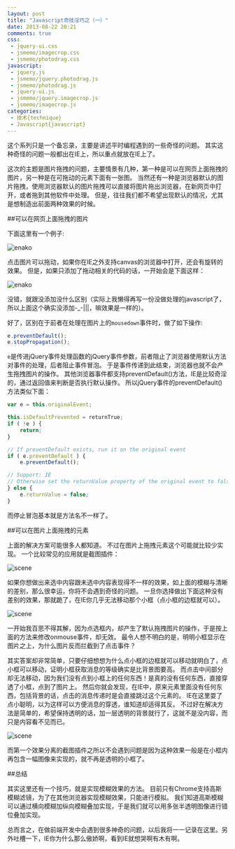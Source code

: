 ```yaml
---
layout: post
title: "Javascript奇技淫巧之（一）"
date: 2013-08-22 20:21
comments: true
css: 
 - jquery-ui.css
 - jsmemo/imagecrop.css
 - jsmemo/photodrag.css
javascript:
 - jquery.js
 - jsmemo/jquery.photodrag.js
 - jsmemo/photodrag.js
 - jquery-ui.js
 - jsmemo/jquery.imagecrop.js
 - jsmemo/imagecrop.js
categories: 
 - 技术{technique}
 - Javascript{javascript}
---
```


这个系列只是一个备忘录，主要是讲述平时编程遇到的一些奇怪的问题。
其实这种奇怪的问题一般都出在IE上，所以重点就放在IE上了。

这次的主题是图片拖拽的问题，主要情景有几种，第一种是可以在网页上面拖拽的图片，另一种是在可拖动的元素下面有一张图。
当然还有一种是浏览器默认的图片拖拽，使用浏览器默认的图片拖拽可以直接将图片拖出浏览器，在新网页中打开，或者拖到其他软件中处理。
但是，往往我们都不希望出现默认的情况，尤其是想制造出前面两种效果的时候。

<!--more-->

##可以在网页上面拖拽的图片

下面这里有一个例子:

<div class="photo">
	<img class="photo_drag" src="{{ site_root }}/images/jsmemo/enako.jpg" alt="enako" />
</div>

点击图片可以拖动，如果你在IE之外支持canvas的浏览器中打开，还会有旋转的效果。
但是，如果只添加了拖动相关的代码的话，一开始会是下面这样：

<div class="photo">
	<img src="{{ site_root }}/images/jsmemo/enako.jpg" alt="enako" />
</div>

没错，就跟没添加没什么区别（实际上我懒得再写一份没做处理的javascript了，所以上面这个确实没添加-_-|||，嘛效果是一样的）。

好了，区别在于前者在处理在图片上的`mousedown`事件时，做了如下操作:

``` javascript
e.preventDefault();
e.stopPropagation(); 
```

`e`是传进jQuery事件处理函数的jQuery事件参数，前者阻止了浏览器使用默认方法对事件的处理，后者阻止事件冒泡。
于是事件传递到此结束，浏览器也就不会产生拖拽图片的操作。
其他浏览器事件都支持preventDefault()方法，IE是比较奇淫的，通过返回值来判断是否执行默认操作。
所以jQuery事件的preventDefault()方法类似下面：

``` javascript
var e = this.originalEvent;

this.isDefaultPrevented = returnTrue;
if ( !e ) {
	return;
}

// If preventDefault exists, run it on the original event
if ( e.preventDefault ) {
	e.preventDefault();

// Support: IE
// Otherwise set the returnValue property of the original event to false
} else {
	e.returnValue = false;
}
```

而停止冒泡基本就是方法名不一样了。

##可以在图片上面拖拽的元素

上面的解决方案可能很多人都知道。
不过在图片上拖拽元素这个可能就比较少实现。
一个比较常见的应用就是截图插件：

<div id="photo">
	<img id="scene" src="{{ site_root }}/images/jsmemo/scene.jpg" alt="scene"/> 
</div>

如果你想做出来选中内容跟未选中内容表现得不一样的效果，如上面的模糊与清晰的差别，那么很幸运，你将不会遇到奇怪的问题。
一旦你选择做出下面这种没有差别的效果，那就跪了，在IE你几乎无法移动那个小框（点小框的边框就可以）。

<div id="photo2">
	<img id="scene2" src="{{ site_root }}/images/jsmemo/scene.jpg" alt="scene"/> 
</div>

一开始我百思不得其解，因为点选框内，却产生了默认拖拽图片的操作，于是按上面的方法来修改onmouse事件，却无效。
最令人想不明白的是，明明小框显示在图片之上，为什么图片反而拦截到了点击事件？

其实答案却非常简单，只要仔细想想为什么点小框的边框就可以移动就明白了，点小框可以移动，证明小框获取消息的等级确实是比背景图要高。
而点击中间部分却无法移动，因为我们没有点到小框上的任何东西！是真的没有任何东西，直接穿透了小框，点到了图片上。
然后你就会发现，在IE中，原来元素里面没有任何东西，包括背景的话，点击的消息传递时是会直接跳过这个元素的。
IE在这里耍了点小聪明，以为这样可以方便消息的穿透，谁知道却适得其反。
不过好在解决方法是简单的，希望保持透明的话，加一层透明的背景就行了，这就不是没内容，而只是内容看不见而已。

<div id="photo3">
	<img id="scene3" src="{{ site_root }}/images/jsmemo/scene.jpg" alt="scene"/> 
</div>

而第一个效果分离的截图插件之所以不会遇到问题是因为这种效果一般是在小框内再包含一幅图像来实现的，就不再是透明的小框了。

##总结

其实这里还有一个技巧，就是实现模糊效果的方法。
目前只有Chrome支持高斯模糊滤镜，为了在其他浏览器实现模糊效果，只能进行模拟。
我们知道高斯模糊可以通过横向模糊加纵向模糊叠加实现，于是我们就可以用多张半透明图像进行错位叠加实现。

总而言之，在做前端开发中会遇到很多神奇的问题，以后我将一一记录在这里。另外吐槽一下，IE你为什么那么傲娇啊，看到IE就想哭啊有木有啊。

